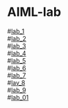 # AIML-lab
#[lab_1](https://github.com/2303A51688/AIML-lab/blob/main/AIML_assignment_1.ipynb)\
#[lab_2](https://github.com/2303A51688/AIML-lab/blob/main/AIML_assignment_2.ipynb)\
#[lab_3](https://github.com/2303A51688/AIML-lab/blob/main/AIML_Assignment_3.ipynb)\
#[lab_4](https://github.com/2303A51688/AIML-lab/blob/main/AIML_Assignment_4.ipynb)\
#[lab_5](https://github.com/2303A51688/AIML-lab/blob/main/AIML_Assignment_5.ipynb)\
#[lab_6](https://github.com/2303A51688/AIML-lab/blob/main/AIML_Assignment_6.ipynb)\
#[lab_7](https://github.com/2303A51688/AIML-lab/blob/main/AIML_Assignment_7.ipynb)\
#[lav_8](https://github.com/2303A51688/AIML-lab/blob/main/AIML_Assignment_8.ipynb)\
#[lab_9](https://github.com/2303A51688/AIML-lab/blob/main/AIML_Assignment_9.ipynb)\
#[lab_01](https://github.com/2303A51688/AIML-lab/blob/main/AIML_Assignment_10.ipynb)
